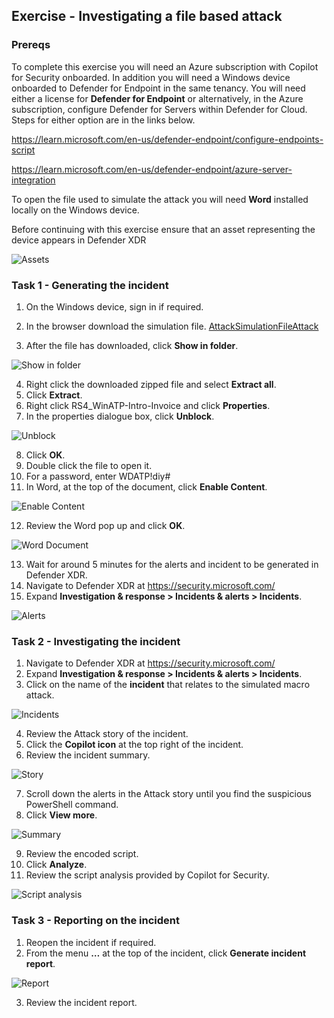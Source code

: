 ## Exercise - Investigating a file based attack

### Prereqs

To complete this exercise you will need an Azure subscription with Copilot for Security onboarded. In addition you will need a Windows device onboarded to Defender for Endpoint in the same  tenancy. You will need either a license for **Defender for Endpoint** or alternatively, in the Azure subscription, configure Defender for Servers within Defender for Cloud. Steps for either option are in the links below.

https://learn.microsoft.com/en-us/defender-endpoint/configure-endpoints-script

https://learn.microsoft.com/en-us/defender-endpoint/azure-server-integration

To open the file used to simulate the attack you will need **Word** installed locally on the Windows device.

Before continuing with this exercise ensure that an asset representing the device appears in Defender XDR

![Assets](../Images/assets.png)

### Task 1 - Generating the incident

1.	On the Windows device, sign in if required.
2.	In the browser download the simulation file.
[AttackSimulationFileAttack](https://blazingwheelssamples.blob.core.windows.net/samplefiles/AttackSimulationDIYv4_FileAttack.zip)

3. After the file has downloaded, click **Show in folder**.

 ![Show in folder](../Images/GenerateFileAttack1.png)

4.	Right click the downloaded zipped file and select **Extract all**.
5.  Click **Extract**.
6.	Right click RS4_WinATP-Intro-Invoice and click **Properties**.
7.	In the properties dialogue box, click **Unblock**.

![Unblock](../Images/GenerateFileAttack2.png)

8.	Click **OK**.
9.	Double click the file to open it.
10.	For a password, enter WDATP!diy#
11.	In Word, at the top of the document, click **Enable Content**.

![Enable Content](../Images/GenerateFileAttack3.png)

12.	Review the Word pop up and click **OK**.

![Word Document](../Images/GenerateFileAttack4.png)

13. Wait for around 5 minutes for the alerts and incident to be generated in Defender XDR.
14.	Navigate to Defender XDR at https://security.microsoft.com/
15.	Expand **Investigation & response > Incidents & alerts > Incidents**.

![Alerts](../Images/FileAttack1.png)

### Task 2 - Investigating the incident

1.	Navigate to Defender XDR at https://security.microsoft.com/
2.	Expand **Investigation & response > Incidents & alerts > Incidents**.
3.	Click on the name of the **incident** that relates to the simulated macro attack.

![Incidents](../Images/FileAttack2.png)

4.	Review the Attack story of the incident.
5.	Click the **Copilot icon** at the top right of the incident.
6.	Review the incident summary.

![Story](../Images/FileAttack3.png)

7.	Scroll down the alerts in the Attack story until you find the suspicious PowerShell command.
8.	Click **View more**.

![Summary](../Images/FileAttack4.png) 

9.	Review the encoded script.
10.	Click **Analyze**.
11.	Review the script analysis provided by Copilot for Security.

![Script analysis](../Images/FileAttack5.png) 

### Task 3 - Reporting on the incident

1.	Reopen the incident if required.
2.	From the menu **…** at the top of the incident, click **Generate incident report**.

![Report](../Images/FileAttack9.png)

3.	Review the incident report.

